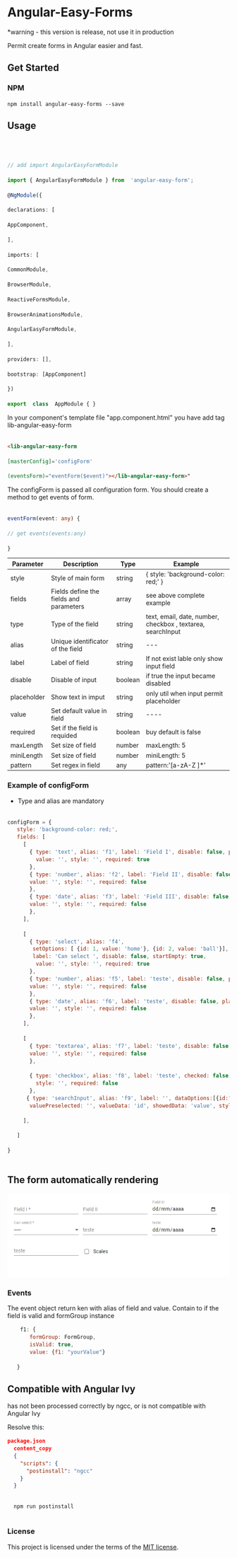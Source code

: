 # Angular-Easy-Forms

*warning - this version is release, not use it in production

Permit create forms in Angular easier and fast.



## Get Started

  

 

### NPM

  

`npm install angular-easy-forms --save`

  
  

## Usage

  

```ts

  

// add import AngularEasyFormModule

import { AngularEasyFormModule } from  'angular-easy-form';

@NgModule({

declarations: [

AppComponent,

],

imports: [

CommonModule,

BrowserModule,

ReactiveFormsModule,

BrowserAnimationsModule,

AngularEasyFormModule,

],

providers: [],

bootstrap: [AppComponent]

})

export  class  AppModule { }


```
 

In your component's template file "app.component.html" you have add tag lib-angular-easy-form

  ```html

<lib-angular-easy-form

[masterConfig]='configForm'

(eventsForm)="eventForm($event)"></lib-angular-easy-form>"

```

  

The configForm is passed all configuration form. You should create a method to get events of form.
```ts

eventForm(event: any) {

// get events(events:any)

}

```



| Parameter   |  Description  |  Type  |  Example | 
| ------------------- | ------------------- | ------------------- | ------------------- |
|  style |  Style of main form | string | { style: 'background-color: red;' } |
|  fields |  Fields define the fields and parameters | array |  see above complete example |
|  type |  Type of the field | string |  text, email, date, number, checkbox , textarea, searchInput |
|  alias |  Unique identificator of the field | string |  --- |
|  label |  Label of field | string |  If not exist lable only show input field |
|  disable |  Disable of input | boolean |  if true the input became disabled |
|  placeholder |  Show text in imput | string | only util when input permit placeholder |
|  value |  Set default value in field | string |  ---- |
|  required |  Set if the field is requided | boolean  |  buy default is false|
|  maxLength |  Set size of field  | number  |   maxLength: 5 |
|  miniLength |  Set size of field  | number  |   miniLength: 5 |
|  pattern |  Set regex in field  | any  |   pattern:'[a-zA-Z ]*' |



 ### Example of configForm

  * Type and alias are mandatory

 ```javascript

 configForm = {
    style: 'background-color: red;',
    fields: [
      [
        { type: 'text', alias: 'f1', label: 'Field I', disable: false, placeholder: '',
          value: '', style: '', required: true
        },
        { type: 'number', alias: 'f2', label: 'Field II', disable: false, placeholder: '',
        value: '', style: '', required: false
        },
        { type: 'date', alias: 'f3', label: 'Field III', disable: false, placeholder: '',
        value: '', style: '', required: false
        },
      ],

      [
        { type: 'select', alias: 'f4',
         setOptions: [ {id: 1, value: 'home'}, {id: 2, value: 'ball'}],
         label: 'Can select ', disable: false, startEmpty: true,
          value: '', style: '', required: true
        },
        { type: 'number', alias: 'f5', label: 'teste', disable: false, placeholder: '',
        value: '', style: '', required: false
        },
        { type: 'date', alias: 'f6', label: 'teste', disable: false, placeholder: '',
        value: '', style: '', required: false
        },
      ],

      [
        { type: 'textarea', alias: 'f7', label: 'teste', disable: false, placeholder: '',
        value: '', style: '', required: false
        },

        { type: 'checkbox', alias: 'f8', label: 'teste', checked: false,
          style: '', required: false
        },
       { type: 'searchInput', alias: 'f9', label: '', dataOptions:[{id:"cat", value:"cat"}, {id:"dog", value:"dog"}], validate: false, 
        valuePreselected: '', valueData: 'id', showedData: 'value', style: ''}, 
        
      ],

    ]

 }   
   

```

## The form automatically rendering



![alt tag](https://github.com/renatodysouza/easyform/blob/master/form.PNG)


### Events

The event object return ken with alias of field and value. Contain to if the field is valid and formGroup instance


 ```javascript
     f1: {
        formGroup: FormGroup,
        isValid: true,
        value: {f1: "yourValue"}

    }

```

## Compatible with Angular Ivy

  has not been processed correctly by ngcc, or is not compatible with Angular Ivy


  Resolve this:

  ```json
  package.json
    content_copy
    {
      "scripts": {
        "postinstall": "ngcc"
      }
    }

```

```node

  npm run postinstall


 ```

### License


This project is licensed under the terms of the [MIT license](/LICENSE).